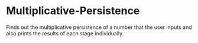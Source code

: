 # Multiplicative-Persistence
Finds out the multiplicative persistence of a number that the user inputs and also prints the results of each stage individually.
